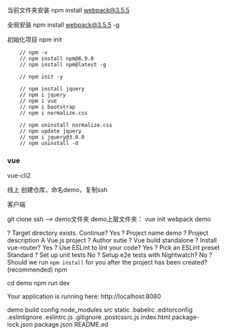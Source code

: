 当前文件夹安装
npm install webpack@3.5.5

全局安装
npm install webpack@3.5.5 -g

初始化项目
npm init

        // npm -v
        // npm install npm@6.9.0
        // npm install npm@latest -g

        // npm init -y
    
        // npm install jquery
        // npm i jquery 
        // npm i vue
        // npm i bootstrap
        // npm i normalize.css

        // npm uninstall normalize.css
        // npm update jquery
        // npm i jquery@3.0.0
        // npm uninstall -d
    
### vue

vue-cli2

线上  创建仓库，命名demo，复制ssh

客户端

git clone ssh  -->  demo文件夹
demo上层文件夹：
vue init webpack demo

? Target directory exists. Continue? Yes
? Project name demo
? Project description A Vue.js project
? Author sutie
? Vue build standalone
? Install vue-router? Yes
? Use ESLint to lint your code? Yes
? Pick an ESLint preset Standard
? Set up unit tests No
? Setup e2e tests with Nightwatch? No
? Should we run `npm install` for you after the project has been created? (recommended) npm

  cd demo
  npm run dev

Your application is running here: http://localhost:8080

demo
        build
        config
        node_modules
        src
        static
        .babelrc
        .editorconfig
        .eslintignore
        .eslintrc.js
        .gitignore
        .postcssrc.js
        index.html
        package-lock.json
        package.json
        README.ed